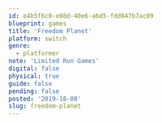```yaml
---
id: e4b5f6c0-e08d-40e6-a6d5-fdd647b7ac09
blueprint: games
title: 'Freedom Planet'
platform: switch
genre:
  - platformer
note: 'Limited Run Games'
digital: false
physical: true
guide: false
pending: false
posted: '2019-10-08'
slug: freedom-planet
---
```

